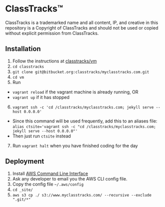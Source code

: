 # ClassTracks™

ClassTracks is a trademarked name and all content, IP, and creative in this repository is a Copyright of ClassTracks and should not be used or copied without explicit permission from ClassTracks.

## Installation
1. Follow the instructions at [classtracks/vm](https://bitbucket.org/classtracks/vm)
2. `cd classtracks`
3. `git clone git@bitbucket.org:classtracks/myclasstracks.com.git`
4. `cd vm`
5. Run
  * `vagrant reload` if the vagrant machine is already running, OR
  * `vagrant up` if it has stopped
6. `vagrant ssh -c 'cd /classtracks/myclasstracks.com; jekyll serve --host 0.0.0.0'`
  * Since this command will be used frequently, add this to an aliases file: `alias ctsite='vagrant ssh -c "cd /classtracks/myclasstracks.com; jekyll serve --host 0.0.0.0"'`
  * Then just run `ctsite` instead
7. Run `vagrant halt` when you have finished coding for the day

## Deployment
1. Install [AWS Command Line Interface](https://aws.amazon.com/cli/)
2. Ask any developer to email you the AWS CLI config file.
3. Copy the config file `~/.aws/config`
4. `cd _site/`
5. `aws s3 cp ./ s3://www.myclasstracks.com/ --recursive --exclude ".git/*"`
